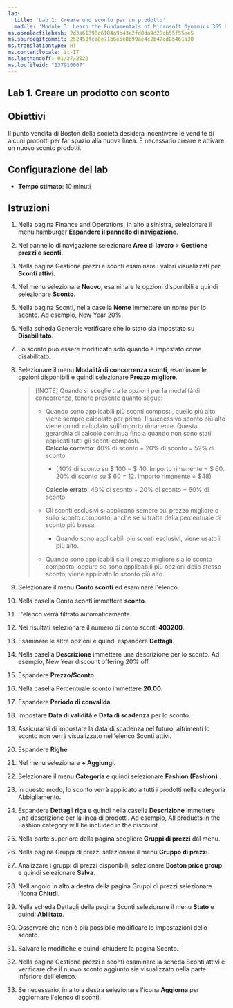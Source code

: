 ```yaml
---
lab:
  title: 'Lab 1: Creare uno sconto per un prodotto'
  module: 'Module 3: Learn the Fundamentals of Microsoft Dynamics 365 Commerce'
ms.openlocfilehash: 2d3a61398c6184a9b43e2fd0da9d28cb55f55ee5
ms.sourcegitcommit: 252458fca8e71b6e5e8b99ae4c2b47cd85461a30
ms.translationtype: HT
ms.contentlocale: it-IT
ms.lasthandoff: 01/27/2022
ms.locfileid: "137910007"
---
```

## <a name="lab-1---create-a-discount-product"></a>Lab 1. Creare un prodotto con sconto

## <a name="objectives"></a>Obiettivi

Il punto vendita di Boston della società desidera incentivare le vendite di alcuni prodotti per far spazio alla nuova linea. È necessario creare e attivare un nuovo sconto prodotti.

## <a name="lab-setup"></a>Configurazione del lab

   - **Tempo stimato**: 10 minuti

## <a name="instructions"></a>Istruzioni

1. Nella pagina Finance and Operations, in alto a sinistra, selezionare il menu hamburger **Espandere il pannello di navigazione**.

1. Nel pannello di navigazione selezionare **Aree di lavoro** > **Gestione prezzi e sconti**.

1. Nella pagina Gestione prezzi e sconti esaminare i valori visualizzati per **Sconti attivi**.

1. Nel menu selezionare **Nuovo**, esaminare le opzioni disponibili e quindi selezionare **Sconto**.

1. Nella pagina Sconti, nella casella **Nome** immettere un nome per lo sconto. Ad esempio, New Year 20%.

1. Nella scheda Generale verificare che lo stato sia impostato su **Disabilitato**.

1. Lo sconto può essere modificato solo quando è impostato come disabilitato.

1. Selezionare il menu **Modalità di concorrenza sconti**, esaminare le opzioni disponibili e quindi selezionare **Prezzo migliore**.

    >[!NOTE] Quando si sceglie tra le opzioni per la modalità di concorrenza, tenere presente quanto segue:
    >
    >  - Quando sono applicabili più sconti composti, quello più alto viene sempre calcolato per primo.  Il successivo sconto più alto viene quindi calcolato sull'importo rimanente.  Questa gerarchia di calcolo continua fino a quando non sono stati applicati tutti gli sconti composti.  
    >    **Calcolo corretto**: 40% di sconto + 20% di sconto = 52% di sconto  
    >      - (40% di sconto su $ 100 = $ 40. Importo rimanente = $ 60.  20% di sconto su $ 60 = 12. Importo rimanente = $48)  
    >
    >    **Calcolo errato**: 40% di sconto + 20% di sconto = 60% di sconto
    >
    >  - Gli sconti esclusivi si applicano sempre sul prezzo migliore o sullo sconto composto, anche se si tratta della percentuale di sconto più bassa.
    >    - Quando sono applicabili più sconti esclusivi, viene usato il più alto.
    >  - Quando sono applicabili sia il prezzo migliore sia lo sconto composto, oppure se sono applicabili più opzioni dello stesso sconto, viene applicato lo sconto più alto.

1. Selezionare il menu **Conto sconti** ed esaminare l'elenco.

1. Nella casella Conto sconti immettere **sconto**.

1. L'elenco verrà filtrato automaticamente.

1. Nei risultati selezionare il numero di conto sconti **403200**.

1. Esaminare le altre opzioni e quindi espandere **Dettagli**.

1. Nella casella **Descrizione** immettere una descrizione per lo sconto. Ad esempio, New Year discount offering 20% off.

1. Espandere **Prezzo/Sconto**.

1. Nella casella Percentuale sconto immettere **20.00**.

1. Espandere **Periodo di convalida**.

1. Impostare **Data di validità** e **Data di scadenza** per lo sconto.

1. Assicurarsi di impostare la data di scadenza nel futuro, altrimenti lo sconto non verrà visualizzato nell'elenco Sconti attivi.

1. Espandere **Righe**.

1. Nel menu selezionare **+ Aggiungi**.

1. Selezionare il menu **Categoria** e quindi selezionare **Fashion (Fashion)** .

1. In questo modo, lo sconto verrà applicato a tutti i prodotti nella categoria Abbigliamento.

1. Espandere **Dettagli riga** e quindi nella casella **Descrizione** immettere una descrizione per la linea di prodotti. Ad esempio, All products in the Fashion category will be included in the discount.

1. Nella parte superiore della pagina scegliere **Gruppi di prezzi** dal menu.

1. Nella pagina Gruppi di prezzi selezionare il menu **Gruppo di prezzi**.

1. Analizzare i gruppi di prezzi disponibili, selezionare **Boston price group** e quindi selezionare **Salva**.

1. Nell'angolo in alto a destra della pagina Gruppi di prezzi selezionare l'icona **Chiudi**.

1. Nella scheda Dettagli della pagina Sconti selezionare il menu **Stato** e quindi **Abilitato**.

1. Osservare che non è più possibile modificare le impostazioni dello sconto.

1. Salvare le modifiche e quindi chiudere la pagina Sconto.

1. Nella pagina Gestione prezzi e sconti esaminare la scheda Sconti attivi e verificare che il nuovo sconto aggiunto sia visualizzato nella parte inferiore dell'elenco.

1. Se necessario, in alto a destra selezionare l'icona **Aggiorna** per aggiornare l'elenco di sconti.
